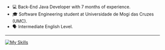 - 💻 Back-End Java Developer with 7 months of experience.
- 🎓 Software Engineering student at Universidade de Mogi das Cruzes (UMC).
- 🗣️ Intermediate English Level.

---

[![My Skills](https://skillicons.dev/icons?i=java,spring,postgres,docker,aws,git,githubactions,rabbitmq,junit)](https://skillicons.dev)
